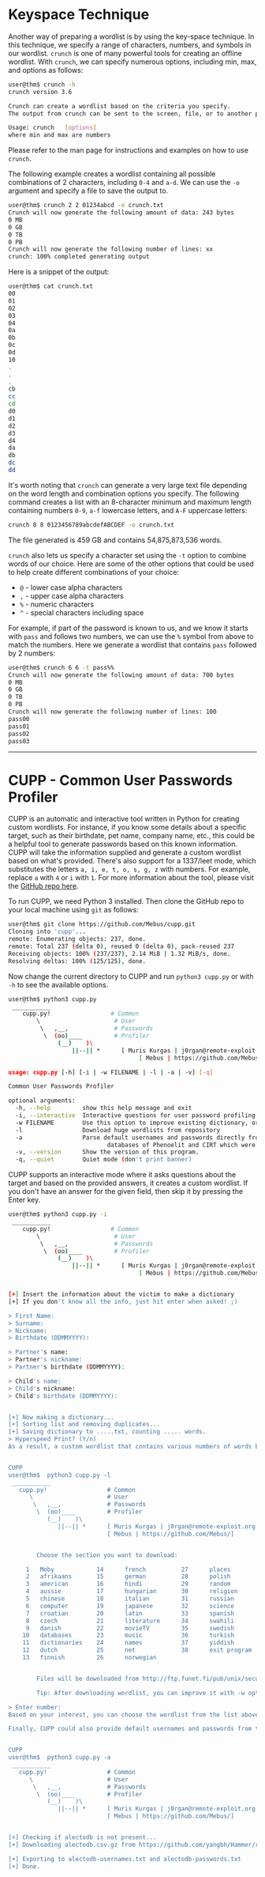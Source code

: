 # Keyspace Technique

Another way of preparing a wordlist is by using the key-space technique. In this technique, we specify a range of characters, numbers, and symbols in our wordlist. `crunch` is one of many powerful tools for creating an offline wordlist. With `crunch`, we can specify numerous options, including min, max, and options as follows:

```bash
user@thm$ crunch -h
crunch version 3.6

Crunch can create a wordlist based on the criteria you specify.  
The output from crunch can be sent to the screen, file, or to another program.

Usage: crunch   [options]
where min and max are numbers
```

Please refer to the man page for instructions and examples on how to use `crunch`.

The following example creates a wordlist containing all possible combinations of 2 characters, including `0-4` and `a-d`. We can use the `-o` argument and specify a file to save the output to.

```bash
user@thm$ crunch 2 2 01234abcd -o crunch.txt
Crunch will now generate the following amount of data: 243 bytes
0 MB
0 GB
0 TB
0 PB
Crunch will now generate the following number of lines: xx
crunch: 100% completed generating output
```

Here is a snippet of the output:

```bash
user@thm$ cat crunch.txt
00
01
02
03
04
0a
0b
0c
0d
10
.
.
.
cb
cc
cd
d0
d1
d2
d3
d4
da
db
dc
dd
```

It's worth noting that `crunch` can generate a very large text file depending on the word length and combination options you specify. The following command creates a list with an 8-character minimum and maximum length containing numbers `0-9`, `a-f` lowercase letters, and `A-F` uppercase letters:

```bash
crunch 8 8 0123456789abcdefABCDEF -o crunch.txt
```

The file generated is 459 GB and contains 54,875,873,536 words.

`crunch` also lets us specify a character set using the `-t` option to combine words of our choice. Here are some of the other options that could be used to help create different combinations of your choice:

- `@` - lower case alpha characters
- `,` - upper case alpha characters
- `%` - numeric characters
- `^` - special characters including space

For example, if part of the password is known to us, and we know it starts with `pass` and follows two numbers, we can use the `%` symbol from above to match the numbers. Here we generate a wordlist that contains `pass` followed by 2 numbers:

```bash
user@thm$ crunch 6 6 -t pass%%
Crunch will now generate the following amount of data: 700 bytes
0 MB
0 GB
0 TB
0 PB
Crunch will now generate the following number of lines: 100
pass00
pass01
pass02
pass03
```

---

# CUPP - Common User Passwords Profiler

CUPP is an automatic and interactive tool written in Python for creating custom wordlists. For instance, if you know some details about a specific target, such as their birthdate, pet name, company name, etc., this could be a helpful tool to generate passwords based on this known information. CUPP will take the information supplied and generate a custom wordlist based on what's provided. There's also support for a 1337/leet mode, which substitutes the letters `a, i, e, t, o, s, g, z` with numbers. For example, replace `a` with `4` or `i` with `1`. For more information about the tool, please visit the [GitHub repo here](https://github.com/Mebus/cupp).

To run CUPP, we need Python 3 installed. Then clone the GitHub repo to your local machine using `git` as follows:

```bash
user@thm$ git clone https://github.com/Mebus/cupp.git
Cloning into 'cupp'...
remote: Enumerating objects: 237, done.
remote: Total 237 (delta 0), reused 0 (delta 0), pack-reused 237
Receiving objects: 100% (237/237), 2.14 MiB | 1.32 MiB/s, done.
Resolving deltas: 100% (125/125), done.
```

Now change the current directory to CUPP and run `python3 cupp.py` or with `-h` to see the available options.

```bash
user@thm$ python3 cupp.py
 ___________
    cupp.py!                 # Common
        \                     # User
         \   ,__,             # Passwords
          \  (oo)____         # Profiler
              (__)    )\
                  ||--|| *      [ Muris Kurgas | j0rgan@remote-exploit.org ]
                                     [ Mebus | https://github.com/Mebus/]

usage: cupp.py [-h] [-i | -w FILENAME | -l | -a | -v] [-q]

Common User Passwords Profiler

optional arguments:
  -h, --help         show this help message and exit
  -i, --interactive  Interactive questions for user password profiling
  -w FILENAME        Use this option to improve existing dictionary, or WyD.pl output to make some pwnsauce
  -l                 Download huge wordlists from repository
  -a                 Parse default usernames and passwords directly from Alecto DB. Project Alecto uses purified
                            databases of Phenoelit and CIRT which were merged and enhanced
  -v, --version      Show the version of this program.
  -q, --quiet        Quiet mode (don't print banner)
```

CUPP supports an interactive mode where it asks questions about the target and based on the provided answers, it creates a custom wordlist. If you don't have an answer for the given field, then skip it by pressing the Enter key.

```bash
user@thm$ python3 cupp.py -i
 ___________
    cupp.py!                 # Common
        \                     # User
         \   ,__,             # Passwords
          \  (oo)____         # Profiler
              (__)    )\
                  ||--|| *      [ Muris Kurgas | j0rgan@remote-exploit.org ]
                                     [ Mebus | https://github.com/Mebus/]


[+] Insert the information about the victim to make a dictionary
[+] If you don't know all the info, just hit enter when asked! ;)

> First Name: 
> Surname: 
> Nickname: 
> Birthdate (DDMMYYYY): 

> Partner's name:
> Partner's nickname:
> Partner's birthdate (DDMMYYYY):

> Child's name:
> Child's nickname:
> Child's birthdate (DDMMYYYY):


[+] Now making a dictionary...
[+] Sorting list and removing duplicates...
[+] Saving dictionary to .....txt, counting ..... words.
> Hyperspeed Print? (Y/n)
ِAs a result, a custom wordlist that contains various numbers of words based on your entries is generated. Pre-created wordlists can be downloaded to your machine as follows:


CUPP
user@thm$  python3 cupp.py -l
 ___________
   cupp.py!                 # Common
      \                     # User
       \   ,__,             # Passwords
        \  (oo)____         # Profiler
           (__)    )\
              ||--|| *      [ Muris Kurgas | j0rgan@remote-exploit.org ]
                            [ Mebus | https://github.com/Mebus/]


        Choose the section you want to download:

     1   Moby            14      french          27      places
     2   afrikaans       15      german          28      polish
     3   american        16      hindi           29      random
     4   aussie          17      hungarian       30      religion
     5   chinese         18      italian         31      russian
     6   computer        19      japanese        32      science
     7   croatian        20      latin           33      spanish
     8   czech           21      literature      34      swahili
     9   danish          22      movieTV         35      swedish
    10   databases       23      music           36      turkish
    11   dictionaries    24      names           37      yiddish
    12   dutch           25      net             38      exit program
    13   finnish         26      norwegian


        Files will be downloaded from http://ftp.funet.fi/pub/unix/security/passwd/crack/dictionaries/ repository

        Tip: After downloading wordlist, you can improve it with -w option

> Enter number:
Based on your interest, you can choose the wordlist from the list above to aid in generating wordlists for brute-forcing!

Finally, CUPP could also provide default usernames and passwords from the Alecto database by using the -a option. 


CUPP
user@thm$  python3 cupp.py -a
 ___________
   cupp.py!                 # Common
      \                     # User
       \   ,__,             # Passwords
        \  (oo)____         # Profiler
           (__)    )\
              ||--|| *      [ Muris Kurgas | j0rgan@remote-exploit.org ]
                            [ Mebus | https://github.com/Mebus/]


[+] Checking if alectodb is not present...
[+] Downloading alectodb.csv.gz from https://github.com/yangbh/Hammer/raw/b0446396e8d67a7d4e53d6666026e078262e5bab/lib/cupp/alectodb.csv.gz ...

[+] Exporting to alectodb-usernames.txt and alectodb-passwords.txt
[+] Done.